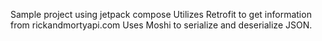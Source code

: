 Sample project using jetpack compose
Utilizes Retrofit to get information from rickandmortyapi.com
Uses Moshi to serialize and deserialize JSON.
